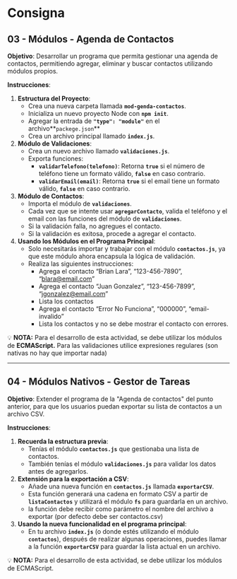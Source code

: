 # Consigna
## 03 - Módulos - Agenda de Contactos

**Objetivo**: Desarrollar un programa que permita gestionar una agenda de contactos, permitiendo agregar, eliminar y buscar contactos utilizando módulos propios.

**Instrucciones**:

1. **Estructura del Proyecto**:
    - Crea una nueva carpeta llamada **`mod-genda-contactos`**.
    - Inicializa un nuevo proyecto Node con **`npm init`**.
    - Agregar la entrada de **`"type": "module"`** en el archivo**`packege.json`**
    - Crea un archivo principal llamado **`index.js`**.
2. **Módulo de Validaciones**:
    - Crea un nuevo archivo llamado **`validaciones.js`**.
    - Exporta funciones:
        - **`validarTelefono(telefono)`**: Retorna **`true`** si el número de teléfono tiene un formato válido, **`false`** en caso contrario.
        - **`validarEmail(email)`**: Retorna **`true`** si el email tiene un formato válido, **`false`** en caso contrario.
3. **Módulo de Contactos**:
    - Importa el módulo de **`validaciones`**.
    - Cada vez que se intente usar **`agregarContacto`**, valida el teléfono y el email con las funciones del módulo de **`validaciones`**.
    - Si la validación falla, no agregues el contacto.
    - Si la validación es exitosa, procede a agregar el contacto.
4. **Usando los Módulos en el Programa Principal**:
    - Solo necesitarás importar y trabajar con el módulo **`contactos.js`**, ya que este módulo ahora encapsula la lógica de validación.
    - Realiza las siguientes instrucciones:
        - Agrega el contacto “Brian Lara”, “123-456-7890”, “blara@email.com”
        - Agrega el contacto “Juan Gonzalez”, “123-456-7899”, “jgonzalez@email.com”
        - Lista los contactos
        - Agrega el contacto “Error No Funciona”, “000000”, “email-invalido”
        - Lista los contactos y no se debe mostrar el contacto con errores.


💡 **NOTA:** 
Para el desarrollo de esta actividad, se debe utilizar los módulos de **ECMAScript.**
Para las validaciones utilice expresiones regulares (son nativas no hay que importar nada)

------------------------------------------------------------------------------------------------------------------------------------------------------------



## 04 - Módulos Nativos - Gestor de Tareas

**Objetivo**: Extender el programa de la "Agenda de contactos" del punto anterior, para que los usuarios puedan exportar su lista de contactos a un archivo CSV.

**Instrucciones**:

1. **Recuerda la estructura previa**:
    - Tenías el módulo **`contactos.js`** que gestionaba una lista de contactos.
    - También tenías el módulo **`validaciones.js`** para validar los datos antes de agregarlos.
2. **Extensión para la exportación a CSV**:
    - Añade una nueva función en **`contactos.js`** llamada **`exportarCSV`**.
    - Esta función generará una cadena en formato CSV a partir de **`listaContactos`** y utilizará el módulo **`fs`** para guardarla en un archivo.
    - la función debe recibir como parámetro el nombre del archivo a exportar (por defecto debe ser contactos.csv)
3. **Usando la nueva funcionalidad en el programa principal**:
    - En tu archivo **`index.js`** (o donde estés utilizando el módulo **`contactos`**), después de realizar algunas operaciones, puedes llamar a la función **`exportarCSV`** para guardar la lista actual en un archivo.


💡 **NOTA:**
  Para el desarrollo de esta actividad, se debe utilizar los módulos de ECMAScript.
